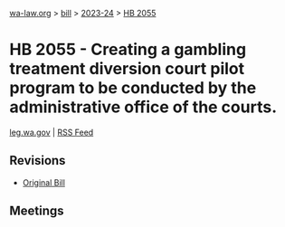 [wa-law.org](/) > [bill](/bill/) > [2023-24](/bill/2023-24/) > [HB 2055](/bill/2023-24/hb/2055/)

# HB 2055 - Creating a gambling treatment diversion court pilot program to be conducted by the administrative office of the courts.
[leg.wa.gov](https://app.leg.wa.gov/billsummary?BillNumber=2055&Year=2023&Initiative=false) | [RSS Feed](./rss.xml)

## Revisions
* [Original Bill](1/)

## Meetings